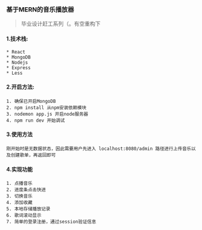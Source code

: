 ### 基于MERN的音乐播放器
> 毕业设计赶工系列（。有空重构下
#### 1.技术栈:
	* React
	* MongoDB
	* Nodejs
	* Express
	* Less
#### 2.开启方法:
	1. 确保已开启MongoDB
	2. npm install 从npm安装依赖模块
	3. nodemon app.js 开启node服务器
	4. npm run dev 开始调试
#### 3.使用方法
	刚开始时是无数据状态，因此需要用户先进入 localhost:8080/admin 路径进行上传音乐以及创建歌单，再返回即可
#### 4.实现功能
	1. 点播音乐 
	2. 进度条点击快进
	3. 切换音乐 	
	4. 添加收藏  	
	5. 本地存储播放记录  
	6. 歌词滚动显示  
	7. 简单的登录注册，通过session验证信息

